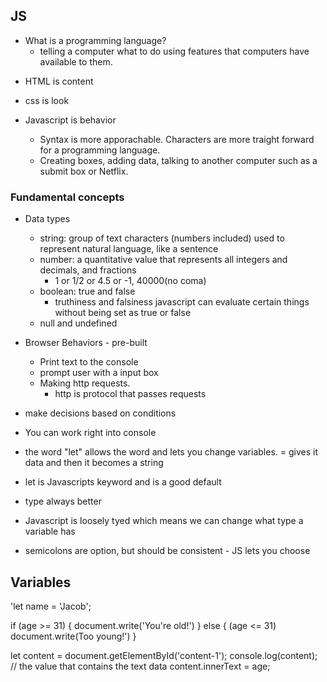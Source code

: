 
## JS

* What is a programming language?
  * telling a computer what to do using features that computers have available to them. 
  
- HTML is content
- css is look
- Javascript is behavior
  
  - Syntax is more apporachable. Characters are more traight forward for a programming language. 
  - Creating boxes, adding data, talking to another computer such as a submit box or Netflix.

### Fundamental concepts

- Data types
  - string: group of text characters (numbers included) used to represent natural language, like a sentence
  - number: a quantitative value that represents all integers and decimals, and fractions
    - 1 or 1/2 or 4.5 or -1, 40000(no coma)
  - boolean: true and false
    - truthiness and falsiness javascript can evaluate certain things without being set as true or false
  - null and undefined

- Browser Behaviors - pre-built
  - Print text to the console
  - prompt user with a input box
  - Making http requests.
    - http is protocol that passes requests
- make decisions based on conditions
- You can work right into console
- the word "let" allows the word and lets you change variables. = gives it data and then it becomes a string
- let is Javascripts keyword and is a good default
- type always better
- Javascript is loosely tyed which means we can change what type a variable has
- semicolons are option, but should be consistent - JS lets you choose

## Variables

'let name  = 'Jacob';

if (age >= 31) {
    document.write('You're old!')
} else { (age <= 31)
    document.write(Too young!')
}

let content = document.getElementById('content-1');
console.log(content);
// the value that contains the text data
content.innerText = age;

